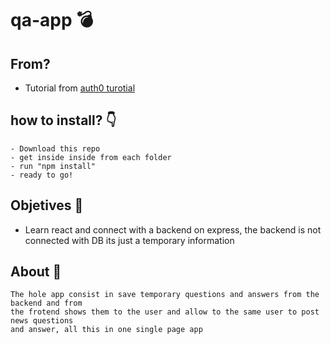 # qa-app :bomb:

## From?
- Tutorial from [auth0 turotial](https://auth0.com/blog/react-tutorial-building-and-securing-your-first-app/)

## how to install? :point_down:

```
- Download this repo
- get inside inside from each folder
- run "npm install"
- ready to go!
```

## Objetives :palm_tree:

- Learn react and connect with a backend on express, the backend is not connected with DB its just a temporary information


## About :page_with_curl:

```
The hole app consist in save temporary questions and answers from the backend and from
the frotend shows them to the user and allow to the same user to post news questions
and answer, all this in one single page app
```
